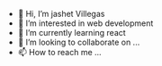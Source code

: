 - 👋 Hi, I’m jashet Villegas
- 👀 I’m interested in web development 
- 🌱 I’m currently learning react
- 💞️ I’m looking to collaborate on ...
- 📫 How to reach me ...

<!---
jvillegas1/jvillegas1 is a ✨ special ✨ repository because its `README.md` (this file) appears on your GitHub profile.
You can click the Preview link to take a look at your changes.
--->
